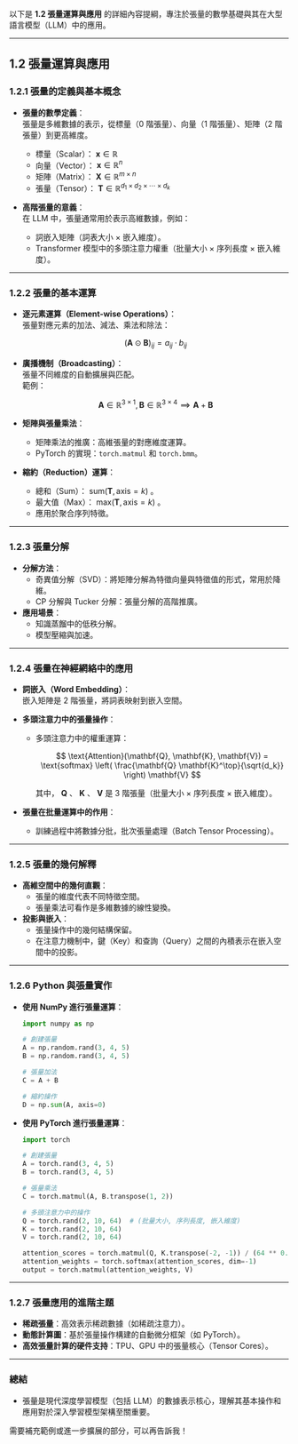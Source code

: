 以下是 **1.2 張量運算與應用** 的詳細內容提綱，專注於張量的數學基礎與其在大型語言模型（LLM）中的應用。

---

## **1.2 張量運算與應用**

### **1.2.1 張量的定義與基本概念**
- **張量的數學定義**：  
  張量是多維數據的表示，從標量（0 階張量）、向量（1 階張量）、矩陣（2 階張量）到更高維度。  
  - 標量（Scalar）： $\mathbf{x} \in \mathbb{R}$   
  - 向量（Vector）： $\mathbf{x} \in \mathbb{R}^n$   
  - 矩陣（Matrix）： $\mathbf{X} \in \mathbb{R}^{m \times n}$   
  - 張量（Tensor）： $\mathbf{T} \in \mathbb{R}^{d_1 \times d_2 \times \cdots \times d_k}$ 
  
- **高階張量的意義**：  
  在 LLM 中，張量通常用於表示高維數據，例如：  
  - 詞嵌入矩陣（詞表大小 × 嵌入維度）。  
  - Transformer 模型中的多頭注意力權重（批量大小 × 序列長度 × 嵌入維度）。  

---

### **1.2.2 張量的基本運算**
- **逐元素運算（Element-wise Operations）**：  
  張量對應元素的加法、減法、乘法和除法：  

  $$
  (\mathbf{A} \odot \mathbf{B})_{ij} = a_{ij} \cdot b_{ij}
  $$
  

- **廣播機制（Broadcasting）**：  
  張量不同維度的自動擴展與匹配。  
  範例：  

  $$
  \mathbf{A} \in \mathbb{R}^{3 \times 1}, \mathbf{B} \in \mathbb{R}^{3 \times 4} \implies \mathbf{A} + \mathbf{B}
  $$
  

- **矩陣與張量乘法**：  
  - 矩陣乘法的推廣：高維張量的對應維度運算。  
  - PyTorch 的實現：`torch.matmul` 和 `torch.bmm`。  

- **縮約（Reduction）運算**：  
  - 總和（Sum）： $\text{sum}(\mathbf{T}, \text{axis}=k)$ 。  
  - 最大值（Max）： $\text{max}(\mathbf{T}, \text{axis}=k)$ 。  
  - 應用於聚合序列特徵。  

---

### **1.2.3 張量分解**
- **分解方法**：  
  - 奇異值分解（SVD）：將矩陣分解為特徵向量與特徵值的形式，常用於降維。  
  - CP 分解與 Tucker 分解：張量分解的高階推廣。  
- **應用場景**：  
  - 知識蒸餾中的低秩分解。  
  - 模型壓縮與加速。  

---

### **1.2.4 張量在神經網絡中的應用**
- **詞嵌入（Word Embedding）**：  
  嵌入矩陣是 2 階張量，將詞表映射到嵌入空間。  

- **多頭注意力中的張量操作**：  
  - 多頭注意力中的權重運算：  

    $$
    \text{Attention}(\mathbf{Q}, \mathbf{K}, \mathbf{V}) = \text{softmax} \left( \frac{\mathbf{Q} \mathbf{K}^\top}{\sqrt{d_k}} \right) \mathbf{V}
    $$
  
    其中， $\mathbf{Q}$ 、 $\mathbf{K}$ 、 $\mathbf{V}$  是 3 階張量（批量大小 × 序列長度 × 嵌入維度）。  

- **張量在批量運算中的作用**：  
  - 訓練過程中將數據分批，批次張量處理（Batch Tensor Processing）。  

---

### **1.2.5 張量的幾何解釋**
- **高維空間中的幾何直觀**：  
  - 張量的維度代表不同特徵空間。  
  - 張量乘法可看作是多維數據的線性變換。  
- **投影與嵌入**：  
  - 張量操作中的幾何結構保留。  
  - 在注意力機制中，鍵（Key）和查詢（Query）之間的內積表示在嵌入空間中的投影。

---

### **1.2.6 Python 與張量實作**
- **使用 NumPy 進行張量運算**：  
  ```python
  import numpy as np
  
  # 創建張量
  A = np.random.rand(3, 4, 5)
  B = np.random.rand(3, 4, 5)
  
  # 張量加法
  C = A + B
  
  # 縮約操作
  D = np.sum(A, axis=0)
  ```

- **使用 PyTorch 進行張量運算**：  
  ```python
  import torch
  
  # 創建張量
  A = torch.rand(3, 4, 5)
  B = torch.rand(3, 4, 5)
  
  # 張量乘法
  C = torch.matmul(A, B.transpose(1, 2))
  
  # 多頭注意力中的操作
  Q = torch.rand(2, 10, 64)  # (批量大小, 序列長度, 嵌入維度)
  K = torch.rand(2, 10, 64)
  V = torch.rand(2, 10, 64)
  
  attention_scores = torch.matmul(Q, K.transpose(-2, -1)) / (64 ** 0.5)
  attention_weights = torch.softmax(attention_scores, dim=-1)
  output = torch.matmul(attention_weights, V)
  ```

---

### **1.2.7 張量應用的進階主題**
- **稀疏張量**：高效表示稀疏數據（如稀疏注意力）。  
- **動態計算圖**：基於張量操作構建的自動微分框架（如 PyTorch）。  
- **高效張量計算的硬件支持**：TPU、GPU 中的張量核心（Tensor Cores）。  

---

### **總結**
- 張量是現代深度學習模型（包括 LLM）的數據表示核心，理解其基本操作和應用對於深入學習模型架構至關重要。  

需要補充範例或進一步擴展的部分，可以再告訴我！